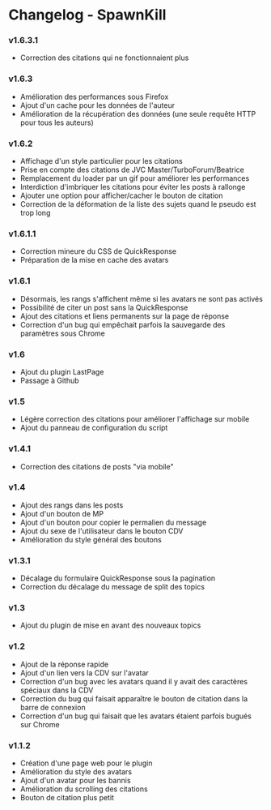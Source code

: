 Changelog - SpawnKill
=====================

### v1.6.3.1
- Correction des citations qui ne fonctionnaient plus

### v1.6.3
- Amélioration des performances sous Firefox
- Ajout d'un cache pour les données de l'auteur
- Amélioration de la récupération des données (une seule requête HTTP pour tous les auteurs)

### v1.6.2
- Affichage d'un style particulier pour les citations
- Prise en compte des citations de JVC Master/TurboForum/Beatrice
- Remplacement du loader par un gif pour améliorer les performances
- Interdiction d'imbriquer les citations pour éviter les posts à rallonge
- Ajouter une option pour afficher/cacher le bouton de citation
- Correction de la déformation de la liste des sujets quand le pseudo est trop long

### v1.6.1.1
- Correction mineure du CSS de QuickResponse
- Préparation de la mise en cache des avatars

### v1.6.1
- Désormais, les rangs s'affichent même si les avatars ne sont pas activés
- Possibilité de citer un post sans la QuickResponse
- Ajout des citations et liens permanents sur la page de réponse
- Correction d'un bug qui empêchait parfois la sauvegarde des paramètres sous Chrome

### v1.6
- Ajout du plugin LastPage
- Passage à Github

### v1.5
- Légère correction des citations pour améliorer l'affichage sur mobile
- Ajout du panneau de configuration du script

### v1.4.1
- Correction des citations de posts "via mobile"

### v1.4
- Ajout des rangs dans les posts
- Ajout d'un bouton de MP
- Ajout d'un bouton pour copier le permalien du message
- Ajout du sexe de l'utilisateur dans le bouton CDV
- Amélioration du style général des boutons

### v1.3.1
- Décalage du formulaire QuickResponse sous la pagination
- Correction du décalage du message de split des topics

### v1.3
- Ajout du plugin de mise en avant des nouveaux topics

### v1.2
- Ajout de la réponse rapide
- Ajout d'un lien vers la CDV sur l'avatar
- Correction d'un bug avec les avatars quand il y avait des caractères spéciaux dans la CDV
- Correction du bug qui faisait apparaître le bouton de citation dans la barre de connexion
- Correction d'un bug qui faisait que les avatars étaient parfois bugués sur Chrome

### v1.1.2
- Création d'une page web pour le plugin
- Amélioration du style des avatars
- Ajout d'un avatar pour les bannis
- Amélioration du scrolling des citations
- Bouton de citation plus petit